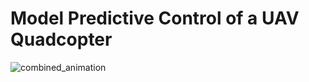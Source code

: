 # Model Predictive Control of a UAV Quadcopter #
![combined_animation](https://github.com/user-attachments/assets/7f359c0e-920d-403d-a3f5-13de1f2fbb46)
